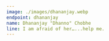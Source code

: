 ```yaml
---
image: ./images/dhananjay.webp
endpoint: dhananjay
name: Dhananjay "Dhanno" Chobhe
line: I am afraid of her…...help me.
---
```

